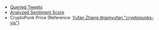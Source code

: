 - [Queried Tweets](https://github.com/HCI-Blockchain/ICWSM-2023/tree/main/data/queried_tweets)
- [Analyzed Sentiment Score](https://github.com/HCI-Blockchain/ICWSM-2023/tree/main/data/analyzed_sentiment%20score)
- CryptoPunk Price (Reference: [Yufan Zhang @iamyufan "cryptopunks-vis"](https://github.com/iamyufan/cryptopunks-vis/blob/main/data/database/tx_db.csv))
